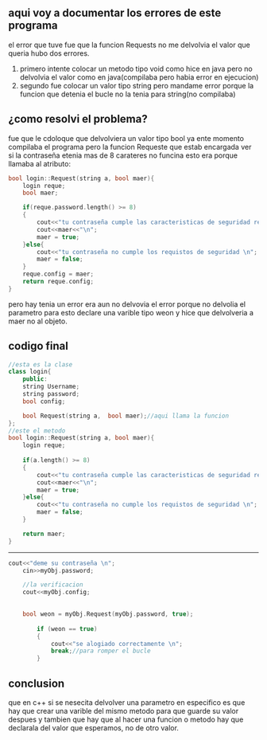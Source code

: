 ## **aqui voy a documentar los errores de este programa**

el error que tuve fue que la funcion Requests no me delvolvia el valor que queria hubo dos errores.

1. primero intente colocar un metodo tipo void como hice en java pero no delvolvia el valor como en java(compilaba pero habia error en ejecucion)
2. segundo fue colocar un valor tipo string pero mandame error porque la funcion que detenia el bucle no la tenia para string(no compilaba)

## ¿como resolvi el problema?

fue que le cdoloque que delvolviera un valor tipo bool ya ente momento compilaba el programa pero la funcion Requeste que estab encargada ver si la contraseña etenia mas de 8 carateres no funcina esto era porque llamaba al atributo:
```cpp
bool login::Request(string a, bool maer){
    login reque;
    bool maer;

    if(reque.password.length() >= 8)
    {
        cout<<"tu contraseña cumple las caracteristicas de seguridad recomendadas \n";
        cout<<maer<<"\n";
        maer = true;
    }else{
        cout<<"tu contraseña no cumple los requistos de seguridad \n";
        maer = false;
    }
    reque.config = maer;
    return reque.config;
}
```
pero hay tenia un error era aun no delvovia el error porque no delvolia el parametro para esto declare una varible tipo weon y hice que delvolveria a maer no al objeto.

## codigo final

```cpp
//esta es la clase
class login{
    public:
    string Username;
    string password;
    bool config;

    bool Request(string a,  bool maer);//aqui llama la funcion
};
//este el metodo
bool login::Request(string a, bool maer){
    login reque;
    
    if(a.length() >= 8)
    {
        cout<<"tu contraseña cumple las caracteristicas de seguridad recomendadas \n";
        cout<<maer<<"\n";
        maer = true;
    }else{
        cout<<"tu contraseña no cumple los requistos de seguridad \n";
        maer = false;
    }

    return maer;
}
```
___
```cpp
cout<<"deme su contraseña \n";
    cin>>myObj.password;

    //la verificacion
    cout<<myObj.config;
    

    bool weon = myObj.Request(myObj.password, true);
    
        if (weon == true)
        {
            cout<<"se alogiado correctamente \n";
            break;//para romper el bucle
        }
```
## conclusion

que en c++ si se nesecita delvolver una parametro en especifico es que hay que crear una varible del mismo metodo para que guarde su valor despues y tambien que hay que al hacer una funcion o metodo hay que declarala del valor que esperamos, no de otro valor.
